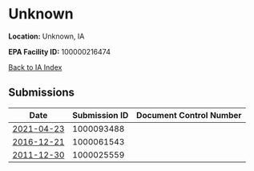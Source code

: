 # Unknown

**Location:** Unknown, IA

**EPA Facility ID:** 100000216474

[Back to IA Index](../../index.md)

## Submissions

| Date | Submission ID | Document Control Number |
|------|--------------|-------------------------|
| [2021-04-23](submissions/1000093488.md) | 1000093488 |  |
| [2016-12-21](submissions/1000061543.md) | 1000061543 |  |
| [2011-12-30](submissions/1000025559.md) | 1000025559 |  |
